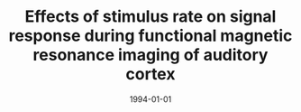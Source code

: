 ---
title: "Effects of stimulus rate on signal response during functional magnetic resonance imaging of auditory cortex"
date: 1994-01-01
authors_string: J. Binder, S. Rao, T. Hammeke, J. Frost, Peter Bandettini, J. Hyde
authors:
   - J. Binder
   - S. Rao
   - T. Hammeke
   - J. Frost
   - Peter Bandettini
   - J. Hyde
author_ids:
   - patrick_frost-bellgowan
   - peter_bandettini
journal: 'Cognitive Brain Research'
volume: 2
issue: 
pages: 31-38
book_title: ''
publisher: ''
abstract: ''
project_id: 
paper_url: 
doi: 
data_loc: ''
code_loc: ''
file: '/assets/publications//assets/publications/'
file_name: '/assets/publications/'
type: journal_article
pub_str: ' (1994) Cognitive Brain Research 2: 31-38'
layout: publication 
---